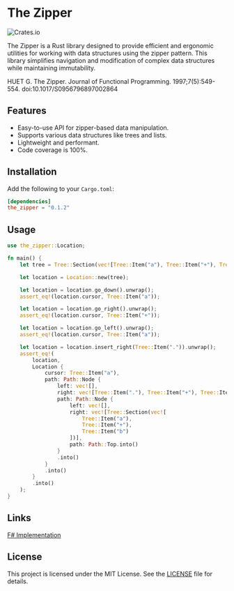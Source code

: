 # The Zipper

![Crates.io](https://img.shields.io/crates/v/the_zipper)

The Zipper is a Rust library designed to provide efficient and ergonomic utilities for working with data structures using the zipper pattern. This library simplifies navigation and modification of complex data structures while maintaining immutability.

HUET G. The Zipper. Journal of Functional Programming. 1997;7(5):549-554. doi:10.1017/S0956796897002864

## Features

- Easy-to-use API for zipper-based data manipulation.
- Supports various data structures like trees and lists.
- Lightweight and performant.
- Code coverage is 100%.

## Installation

Add the following to your `Cargo.toml`:

```toml
[dependencies]
the_zipper = "0.1.2"
```

## Usage

```rust
use the_zipper::Location;

fn main() {
    let tree = Tree::Section(vec![Tree::Item("a"), Tree::Item("+"), Tree::Item("b")]);

    let location = Location::new(tree);

    let location = location.go_down().unwrap();
    assert_eq!(location.cursor, Tree::Item("a"));

    let location = location.go_right().unwrap();
    assert_eq!(location.cursor, Tree::Item("+"));

    let location = location.go_left().unwrap();
    assert_eq!(location.cursor, Tree::Item("a"));

    let location = location.insert_right(Tree::Item(".")).unwrap();
    assert_eq!(
        location,
        Location {
            cursor: Tree::Item("a"),
            path: Path::Node {
                left: vec![],
                right: vec![Tree::Item("."), Tree::Item("+"), Tree::Item("b")],
                path: Path::Node {
                    left: vec![],
                    right: vec![Tree::Section(vec![
                        Tree::Item("a"),
                        Tree::Item("+"),
                        Tree::Item("b")
                    ])],
                    path: Path::Top.into()
                }
                .into()
            }
            .into()
        }
        .into()
    );
}
```

## Links

[F# Implementation](https://github.com/Denys-Bushulyak/the-zipper-fsharp)

## License

This project is licensed under the MIT License. See the [LICENSE](LICENSE) file for details.

<!--
---
![Docs.rs](https://docs.rs/zipper_rust/badge.svg)
![Coverage](https://img.shields.io/badge/coverage-100%25-brightgreen) -->
